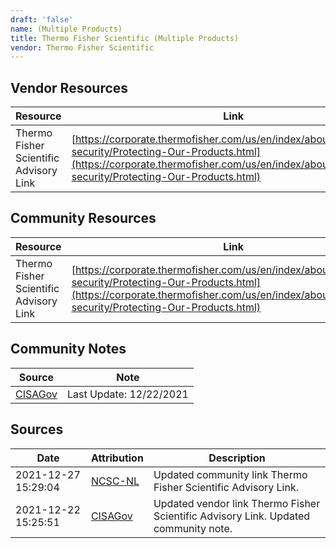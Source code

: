 ```yaml
---
draft: 'false'
name: (Multiple Products)
title: Thermo Fisher Scientific (Multiple Products)
vendor: Thermo Fisher Scientific
---
```


## Vendor Resources
| Resource | Link |
| --- | --- |
| Thermo Fisher Scientific Advisory Link | [https://corporate.thermofisher.com/us/en/index/about/information-security/Protecting-Our-Products.html](https://corporate.thermofisher.com/us/en/index/about/information-security/Protecting-Our-Products.html) |

## Community Resources
| Resource | Link |
| --- | --- |
| Thermo Fisher Scientific Advisory Link | [https://corporate.thermofisher.com/us/en/index/about/information-security/Protecting-Our-Products.html](https://corporate.thermofisher.com/us/en/index/about/information-security/Protecting-Our-Products.html) |

## Community Notes
| Source | Note |
| --- | --- |
| [CISAGov](https://raw.githubusercontent.com/cisagov/log4j-affected-db/develop/README.md) | Last Update: 12/22/2021 |

## Sources
| Date | Attribution | Description |
| --- | --- | --- |
| 2021-12-27 15:29:04 | [NCSC-NL](https://github.com/NCSC-NL/log4shell/blob/main/software/README.md) | Updated community link Thermo Fisher Scientific Advisory Link.  |
| 2021-12-22 15:25:51 | [CISAGov](https://raw.githubusercontent.com/cisagov/log4j-affected-db/develop/README.md) | Updated vendor link Thermo Fisher Scientific Advisory Link. Updated community note.  |

